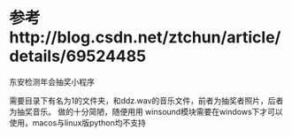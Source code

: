 # 参考http://blog.csdn.net/ztchun/article/details/69524485
东安检测年会抽奖小程序

需要目录下有名为1的文件夹，和ddz.wav的音乐文件，前者为抽奖者照片，后者为抽奖音乐。
做的十分简陋，随便用用
winsound模块需要在windows下才可以使用，macos与linux版python均不支持
